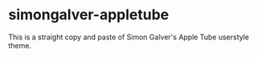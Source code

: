 # simongalver-appletube
This is a straight copy and paste of Simon Galver's Apple Tube userstyle theme.
